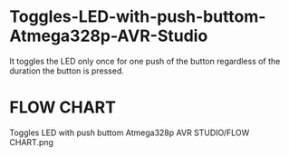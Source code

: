 # Toggles-LED-with-push-buttom-Atmega328p-AVR-Studio
It toggles the LED only once for one push of the button regardless of the duration the button is pressed.
# FLOW CHART
<img>Toggles LED with push buttom Atmega328p AVR STUDIO/FLOW CHART.png
